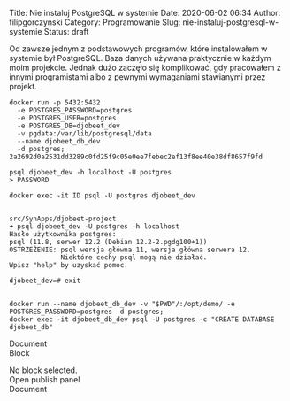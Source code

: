 Title: Nie instaluj PostgreSQL w systemie
Date: 2020-06-02 06:34
Author: filipgorczynski
Category: Programowanie
Slug: nie-instaluj-postgresql-w-systemie
Status: draft

<!-- wp:paragraph -->

Od zawsze jednym z podstawowych programów, które instalowałem w systemie był PostgreSQL. Baza danych używana praktycznie w każdym moim projekcie. Jednak dużo zaczęło się komplikować, gdy pracowałem z innymi programistami albo z pewnymi wymaganiami stawianymi przez projekt.

<!-- /wp:paragraph -->

<!-- wp:syntaxhighlighter/code -->

``` {.wp-block-syntaxhighlighter-code}
docker run -p 5432:5432   
  -e POSTGRES_PASSWORD=postgres   
  -e POSTGRES_USER=postgres   
  -e POSTGRES_DB=djobeet_dev   
  -v pgdata:/var/lib/postgresql/data   
  --name djobeet_db_dev   
  -d postgres;
2a2692d0a2531dd3289c0fd25f9c05e0ee7febec2ef13f8ee40e38df8657f9fd

psql djobeet_dev -h localhost -U postgres
> PASSWORD

docker exec -it ID psql -U postgres djobeet_dev


src/SynApps/djobeet-project 
➜ psql djobeet_dev -U postgres -h localhost
Hasło użytkownika postgres: 
psql (11.8, serwer 12.2 (Debian 12.2-2.pgdg100+1))
OSTRZEŻENIE: psql wersja główna 11, wersja główna serwera 12.
             Niektóre cechy psql mogą nie działać.
Wpisz "help" by uzyskać pomoc.

djobeet_dev=# exit


docker run --name djobeet_db_dev -v "$PWD"/:/opt/demo/ -e POSTGRES_PASSWORD=postgres -d postgres;
docker exec -it djobeet_db_dev psql -U postgres -c "CREATE DATABASE djobeet_db"
```

<!-- /wp:syntaxhighlighter/code -->

<!-- wp:paragraph -->

Document  
Block

<!-- /wp:paragraph -->

<!-- wp:paragraph -->

No block selected.  
Open publish panel  
Document

<!-- /wp:paragraph -->
